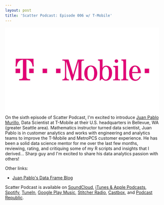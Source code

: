 ```yaml
---
layout: post
title: 'Scatter Podcast: Episode 006 w/ T-Mobile'
---
```

[![](https://raw.githubusercontent.com/JavOrraca/Home/gh-pages/assets/img/T-Mobile_Logo.jpg)](https://soundcloud.com/scatterpodcast/episode-006)
<br>
On the sixth episode of Scatter Podcast, I'm excited to introduce [Juan Pablo Murillo](https://www.linkedin.com/in/juanpablomurillo/), Data Scientist at T-Mobile at their U.S. headquarters in Bellevue, WA (greater Seattle area). Mathematics instructor turned data scientist, Juan Pablo is in customer analytics and works with engineering and analytics teams to improve the T-Mobile and MetroPCS customer experience. He has been a solid data science mentor for me over the last few months, reviewing, rating, and critiquing some of my R scripts and insights that I derived... Sharp guy and I'm excited to share his data analytics passion with others!

Other links:
* [Juan Pablo's Data Frame Blog](http://dataframeblog.com/)

Scatter Podcast is available on [SoundCloud](https://soundcloud.com/scatterpodcast), [iTunes & Apple Podcasts](https://podcasts.apple.com/us/podcast/scatter-podcast/id1458544194), [Spotify](https://open.spotify.com/show/64UpJwByrdsrLSYObuEeHx?si=n_UlBzrYQv6ptBjeXfSOsw), [TuneIn](https://tunein.com/podcasts/Business--Economics-Podcasts/Scatter-Podcast-p1216105/), [Google Play Music](https://playmusic.app.goo.gl/?ibi=com.google.PlayMusic&isi=691797987&ius=googleplaymusic&apn=com.google.android.music&link=https://play.google.com/music/m/Iqayzaqkmvhu5op3yehzbj5bus4?t%3DScatter_Podcast%26pcampaignid%3DMKT-na-all-co-pr-mu-pod-16), [Stitcher Radio](https://www.stitcher.com/podcast/scatter-podcast/httpssoundcloudcomscatterpodcast), [Castbox](https://castbox.fm/channel/id2083174), and [Podcast Republic](https://www.podcastrepublic.net/podcast/1458544194).
